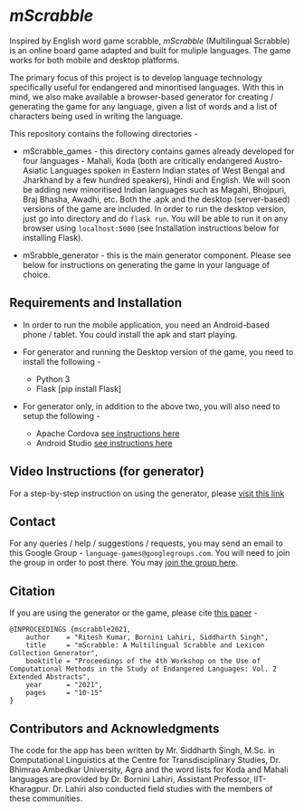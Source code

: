 # _mScrabble_

Inspired by English word game scrabble, _mScrabble_ (Multilingual Scrabble) is an online board game adapted and built for muliple languages. The game works for both mobile and desktop platforms.

The primary focus of this project is to develop language technology specifically useful for endangered and minoritised languages. With this in mind, we also make available a browser-based generator for creating / generating the game for any language, given a list of words and a list of characters being used in writing the language.

This repository contains the following directories -
- mScrabble_games - this directory contains games already developed for four languages - Mahali, Koda (both are critically endangered Austro-Asiatic Languages spoken in Eastern Indian states of West Bengal and Jharkhand by a few hundred speakers), Hindi and English. We will soon be adding new minoritised Indian languages such as Magahi, Bhojpuri, Braj Bhasha, Awadhi, etc. Both the .apk and the desktop (server-based) versions of the game are included. In order to run the desktop version, just go into directory and do `flask run`. You will be able to run it on any browser using `localhost:5000` (see Installation instructions below for installing Flask).

- mSrabble_generator - this is the main generator component. Please see below for instructions on generating the game in your language of choice.


## Requirements and Installation

- In order to run the mobile application, you need an Android-based phone / tablet. You could install the apk and start playing.

- For generator and running the Desktop version of the game, you need to install the following -
  * Python 3
  * Flask [pip install Flask]

- For generator only, in addition to the above two, you will also need to setup the following -
  * Apache Cordova [see instructions here](https://cordova.apache.org/docs/en/10.x/guide/cli/)
  * Android Studio [see instructions here](https://developer.android.com/studio)


## Video Instructions (for generator)

For a step-by-step instruction on using the generator, please [visit this link](https://drive.google.com/file/d/1B0romtN_rKns2z31vimCavIi6UTO0ARi/view?usp=sharing)


## Contact


For any queries / help / suggestions / requests, you may send an email to this Google Group - `language-games@googlegroups.com`. You will need to join the group in order to post there. You may [join the group here](https://groups.google.com/forum/#!forum/language-games/join).


## Citation

If you are using the generator or the game, please cite [this paper](https://computel-workshop.org/wp-content/uploads/2021/02/2021.computel-2.3.pdf) -

```
@INPROCEEDINGS {mscrabble2021,
    author    = "Ritesh Kumar, Bornini Lahiri, Siddharth Singh",
    title     = "mScrabble: A Multilingual Scrabble and Lexicon Collection Generator",
    booktitle = "Proceedings of the 4th Workshop on the Use of Computational Methods in the Study of Endangered Languages: Vol. 2 Extended Abstracts",
    year      = "2021",
    pages     = "10-15"
}

```

## Contributors and Acknowledgments

The code for the app has been written by Mr. Siddharth Singh, M.Sc. in Computational Linguistics at the Centre for Transdisciplinary Studies, Dr. Bhimrao Ambedkar University, Agra and the word lists for Koda and Mahali languages are provided by Dr. Bornini Lahiri, Assistant Professor, IIT-Kharagpur. Dr. Lahiri also conducted field studies with the members of these communities.
